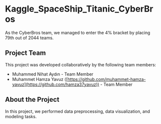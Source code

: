 # Kaggle_SpaceShip_Titanic_CyberBros

As the CyberBros team, we managed to enter the 4% bracket by placing 79th out of 2044 teams.

## Project Team

This project was developed collaboratively by the following team members:

- Muhammed Nihat Aydın - Team Member
- Muhammet Hamza Yavuz ([https://github.com/muhammet-hamza-yavuz](https://github.com/hamza37yavuz)) - Team Member

## About the Project

In this project, we performed data preprocessing, data visualization, and modeling tasks.

